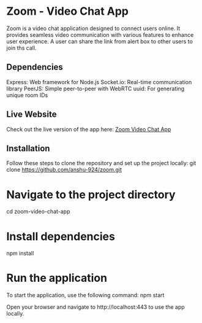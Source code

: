 # Zoom - Video Chat App

Zoom is a video chat application designed to connect users online. It provides seamless video communication with various features to enhance user experience.
A user can share the link from alert box to other users to join ths call.

## Dependencies
Express: Web framework for Node.js
Socket.io: Real-time communication library
PeerJS: Simple peer-to-peer with WebRTC
uuid: For generating unique room IDs

## Live Website

Check out the live version of the app here: [Zoom Video Chat App](https://zoom-gvj5.onrender.com)

## Installation

Follow these steps to clone the repository and set up the project locally:
git clone https://github.com/anshu-924/zoom.git

# Navigate to the project directory
cd zoom-video-chat-app

# Install dependencies
npm install

# Run the application
To start the application, use the following command:
npm start

Open your browser and navigate to http://localhost:443 to use the app locally.
